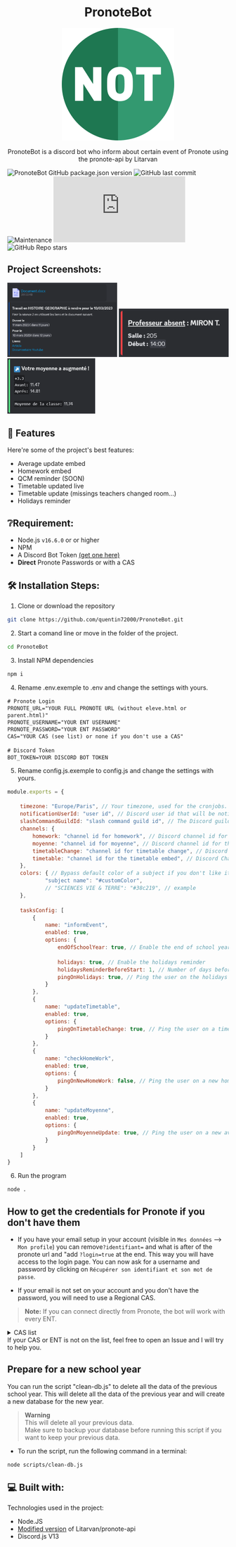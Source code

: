 <h1 align="center" id="title">PronoteBot</h1>

<p align="center"><img src="https://github.com/quentin72000/PronoteBot/raw/main/assets/logo.png" alt="project-image"></p>

<p id="description" align="center">PronoteBot is a discord bot who inform about certain event of Pronote using the pronote-api by Litarvan</p>

![PronoteBot GitHub package.json version](https://img.shields.io/github/package-json/v/quentin72000/PronoteBot)
![GitHub last commit](https://img.shields.io/github/last-commit/quentin72000/PronoteBot)
![Maintenance](https://img.shields.io/maintenance/yes/2023)
![discord.js used version](https://img.shields.io/github/package-json/dependency-version/quentin72000/PronoteBot/discord.js)
![GitHub Repo stars](https://img.shields.io/github/stars/quentin72000/PronoteBot?style=social)
## Project Screenshots:

<div float="left">
    <img src="https://github.com/quentin72000/PronoteBot/raw/main/assets/homeworks.png" alt="Homeworks embed notifcations" width="250">

  <img src="https://github.com/quentin72000/PronoteBot/raw/main/assets/missingTeacher.png" alt="Timetable changes notifications" width="250">

  <img src="https://github.com/quentin72000/PronoteBot/raw/main/assets/averageUpdate.png" alt="Average update notifications" width="200">
</div>

  
  
## 🧐 Features

Here're some of the project's best features:

*   Average update embed
*   Homework embed
*   QCM reminder (SOON)
*   Timetable updated live
*   Timetable update (missings teachers changed room...)
*   Holidays reminder

## ❔Requirement:
* Node.js `v16.6.0` or or higher
* NPM
* A Discord Bot Token [(get one here)](https://discord.com/app)
* **Direct** Pronote Passwords or with a CAS

## 🛠️ Installation Steps:</h2>

1. Clone or download the repository
```sh
git clone https://github.com/quentin72000/PronoteBot.git
```

2. Start a comand line or move in the folder of the project.
```sh
cd PronoteBot
```

3. Install NPM dependencies

```sh
npm i
```

4. Rename .env.exemple to .env and change the settings with yours.

```env
# Pronote Login
PRONOTE_URL="YOUR FULL PRONOTE URL (without eleve.html or parent.html)" 
PRONOTE_USERNAME="YOUR ENT USERNAME"
PRONOTE_PASSWORD="YOUR ENT PASSWORD"
CAS="YOUR CAS (see list) or none if you don't use a CAS"

# Discord Token 
BOT_TOKEN=YOUR DISCORD BOT TOKEN
```

5. Rename config.js.exemple to config.js and change the settings with yours.

```js
module.exports = {
  
    timezone: "Europe/Paris", // Your timezone, used for the cronjobs. (https://en.wikipedia.org/wiki/List_of_tz_database_time_zones)
    notificationUserId: "user id", // Discord user id that will be notified for certain event (in general, it's the pronote account owner)
    slashCommandGuildId: "slash command guild id", // The Discord guild id where the slash commands will be added.
    channels: {
        homework: "channel id for homework", // Discord channel id for the homeworks
        moyenne: "channel id for moyenne", // Discord channel id for the averages updates
        timetableChange: "channel id for timetable change", // Discord channel id for the timetable changes (missing teacher...)
        timetable: "channel id for the timetable embed", // Discord Channel id for the live timetable embed
    },
    colors: { // Bypass default color of a subject if you don't like it or if the color is confusing. The name must be the same as what you see in your timetable to work !
            "subject name": "#customColor", 
            // "SCIENCES VIE & TERRE": "#38c219", // example
    },
    
    tasksConfig: [
        {
            name: "informEvent",
            enabled: true,
            options: {
                endOfSchoolYear: true, // Enable the end of school year reminder

                holidays: true, // Enable the holidays reminder
                holidaysReminderBeforeStart: 1, // Number of days before the start of the holidays to send the reminder
                pingOnHolidays: true, // Ping the user on the holidays reminder
            }
        },
        {
            name: "updateTimetable",
            enabled: true,
            options: {
                pingOnTimetableChange: true, // Ping the user on a timetable change
            }
        },
        {
            name: "checkHomeWork",
            enabled: true,
            options: {
                pingOnNewHomeWork: false, // Ping the user on a new homework
            }
        },
        {
            name: "updateMoyenne",
            enabled: true,
            options: {
                pingOnMoyenneUpdate: true, // Ping the user on a new average
            }
        }
    ]
}
```

6. Run the program

```sh
node .
```

## How to get the credentials for Pronote if you don't have them
* If you have your email setup in your account (visible in `Mes données` --> `Mon profile`) you can remove`?identifiant=` and what is after of the pronote url and "add `?login=true` at the end.
This way you will have access to the login page. You can now ask for a username and password by clicking on `Récupérer son identifiant et son mot de passe`.

* If your email is not set on your account and you don't have the password, you will need to use a Regional CAS.

> **Note:** If you can connect directly from Pronote, the bot will work with every ENT.
<details>
  <summary>CAS list</summary>
  
    - Académie d'Orleans-Tours (CAS : ac-orleans-tours, URL : "ent.netocentre.fr")
    - Académie de Besançon (CAS : ac-besancon, URL : "cas.eclat-bfc.fr")
    - Académie de Bordeaux (CAS : ac-bordeaux, URL : "mon.lyceeconnecte.fr")
    - Académie de Bordeaux 2 (CAS : ac-bordeaux2, URL : "ent2d.ac-bordeaux.fr")
    - Académie de Caen (CAS : ac-caen, URL : "fip.itslearning.com")
    - Académie de Clermont-Ferrand (CAS : ac-clermont, URL : "cas.ent.auvergnerhonealpes.fr")
    - Académie de Dijon (CAS : ac-dijon, URL : "cas.eclat-bfc.fr")
    - Académie de Grenoble (CAS : ac-grenoble, URL : "cas.ent.auvergnerhonealpes.fr")
    - Académie de la Loire (CAS : cybercolleges42, URL : "cas.cybercolleges42.fr")
    - Académie de Lille (CAS : ac-lille, URL : "cas.savoirsnumeriques62.fr")
    - Académie de Lille (CAS : ac-lille2, URL : "teleservices.ac-lille.fr")
    - Académie de Limoges (CAS : ac-limoges, URL : "mon.lyceeconnecte.fr")
    - Académie de Lyon (CAS : ac-lyon, URL : "cas.ent.auvergnerhonealpes.fr)
    - Académie de Marseille (CAS : atrium-sud, URL : "atrium-sud.fr")
    - Académie de Montpellier (CAS : ac-montpellier, URL : "cas.mon-ent-occitanie.fr")
    - Académie de Nancy-Metz (CAS : ac-nancy-metz, URL : "cas.monbureaunumerique.fr")
    - Académie de Nantes (CAS : ac-nantes, URL : "cas3.e-lyco.fr")
    - Académie de Poitiers (CAS : ac-poitiers, URL : "mon.lyceeconnecte.fr")
    - Académie de Reims (CAS : ac-reims, URL : "cas.monbureaunumerique.fr")
    - Académie de Rouen (Arsene76) (CAS : arsene76, URL : "cas.arsene76.fr")
    - Académie de Rouen (CAS : ac-rouen, URL : "nero.l-educdenormandie.fr")
    - Académie de Strasbourg (CAS : ac-strasbourg, URL : "cas.monbureaunumerique.fr")
    - Académie de Toulouse (CAS : ac-toulouse, URL : "cas.mon-ent-occitanie.fr")
    - Académie du Val-d'Oise (CAS : ac-valdoise, URL : "cas.moncollege.valdoise.fr")
    - ENT "Agora 06" (Nice) (CAS : agora06, URL : "cas.agora06.fr")
    - ENT "Haute-Garonne" (CAS : haute-garonne, URL : "cas.ecollege.haute-garonne.fr")
    - ENT "Hauts-de-France" (CAS : hdf, URL : "enthdf.fr")
    - ENT "La Classe" (Lyon) (CAS : laclasse, URL : "www.laclasse.com")
    - ENT "Lycee Connecte" (Nouvelle-Aquitaine) (CAS : lyceeconnecte, URL : "mon.lyceeconnecte.fr")
    - ENT "Seine-et-Marne" (CAS : seine-et-marne, URL : "ent77.seine-et-marne.fr")
    - ENT "Somme" (CAS : somme, URL : "college.entsomme.fr")
    - ENT "Portail Famille" (Orleans Tours) (CAS : portail-famille, URL : "seshat.ac-orleans-tours.fr:8443")
    - ENT "Toutatice" (Rennes) (CAS : toutatice, URL : "www.toutatice.fr")
    - ENT "Île de France" (CAS : iledefrance, URL : "ent.iledefrance.fr")
    - ENT "Mon collège Essonne" (CAS : moncollege-essonne, URL : "www.moncollege-ent.essonne.fr")
    - ENT "Paris Classe Numerique" (CAS : parisclassenumerique, URL : "ent.parisclassenumerique.fr")
    - ENT "Lycee Jean Renoir Munich" (CAS : ljr-munich, URL : "cas.kosmoseducation.com")
    - ENT "L'Eure en Normandie" (CAS : eure-normandie, URL : "cas.ent27.fr")  
    - ENT "Mon Bureau Numérique" via EduConnect (CAS: monbureaunumerique-educonnect, URL: "cas.monbureaunumerique.fr")
    - ENT "L’Éduc de Normandie" (CAS : educdenormandie, URL : "ent.l-educdenormandie.fr")

</details>
If your CAS or ENT is not on the list, feel free to open an Issue and I will try to help you.

## Prepare for a new school year
You can run the script "clean-db.js" to delete all the data of the previous school year. 
This will delete all the data of the previous year and will create a new database for the new year.

> **Warning**<br>
> This will delete all your previous data. <br>
> Make sure to backup your database before running this script if you want to keep your previous data.

* To run the script, run the following command in a terminal:
```bash
node scripts/clean-db.js  
```




  
## 💻 Built with:

Technologies used in the project:

*   Node.JS
*   [Modified version](https://github.com/quentin72000/pronote-api) of Litarvan/pronote-api
*   Discord.js V13